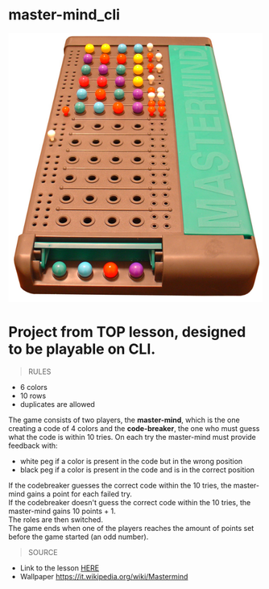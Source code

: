 # master-mind_cli

![MASTERMIND-WALLPAPER](./img/Mastermind.jpg)

# Project from TOP lesson, designed to be playable on CLI.

> RULES
- 6 colors
- 10 rows
- duplicates are allowed

The game consists of two players, the <b>master-mind</b>, which is the one creating a code of 4 colors and the <b>code-breaker</b>,
the one who must guess what the code is within 10 tries. On each try the master-mind must provide feedback with:
- white peg if a color is present in the code but in the wrong position
- black peg if a color is present in the code and is in the correct position

If the codebreaker guesses the correct code within the 10 tries, the master-mind gains a point for each failed try.\
If the codebreaker doesn't guess the correct code within the 10 tries, the master-mind gains 10 points + 1.\
The roles are then switched.\
The game ends when one of the players reaches the amount of points set before the game started (an odd number).

> SOURCE
- Link to the lesson [HERE](https://www.theodinproject.com/lessons/ruby-mastermind)
- Wallpaper https://it.wikipedia.org/wiki/Mastermind